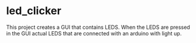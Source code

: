 # led_clicker
This project creates a GUI that contains LEDS. When the LEDS are pressed in the GUI actual LEDS that are connected with an arduino with light up. 
